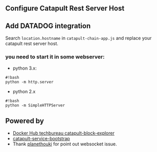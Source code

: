 ## Configure Catapult Rest Server Host
## Add DATADOG integration
Search `location.hostname` in `catapult-chain-app.js` and replace your catapult rest server host.

### you need to start it in some webserver:

* python 3.x:
```
#!bash
python -m http.server
```

* python 2.x
```
#!bash
python -m SimpleHTTPServer
```

## Powered by

* [Docker Hub techbureau catapult-block-explorer](https://hub.docker.com/r/techbureau/catapult-block-explorer/)
* [catapult-service-bootstrap](https://github.com/tech-bureau/catapult-service-bootstrap/blob/master/docker-compose-with-explorer.yml)
* Thank [planethouki](https://github.com/planethouki) for point out websocket issue.
